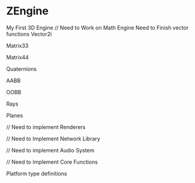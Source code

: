 # ZEngine
My First 3D Engine
// Need to Work on Math Engine
Need to Finish vector functions
Vector2i

Matrix33

Matrix44

Quaternions

AABB

OOBB

Rays

Planes

// Need to implement Renderers

// Need to Implement Network Library

// Need to implement Audio System

// Need to Implement Core Functions

Platform type definitions

